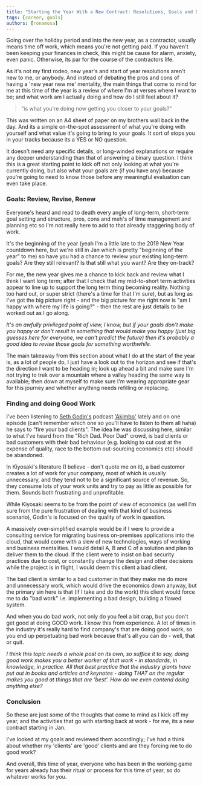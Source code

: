```yaml
---
title: "Starting the Year With a New Contract: Resolutions, Goals and Doing Good Work. "
tags: [career, goals]
authors: [ronamosa]
---
```


Going over the holiday period and into the new year, as a contractor, usually means time off work, which means you're not getting paid. If you haven't been keeping your finances in check, this might be cause for alarm, anxiety, even panic. Otherwise, its par for the course of the contractors life.

<!--truncate-->

As it's not my first rodeo, new year's and start of year resolutions aren't new to me, or anybody. And instead of debating the pros and cons of having a 'new year new me' mentality, the main things that come to mind for me at this time of the year is a review of where I'm at verses where I want to be; and what work am I actually doing and how do I still feel about it?

>"is what you're doing now getting you closer to your goals?"

This was written on an A4 sheet of paper on my brothers wall back in the day. And its a simple on-the-spot assessment of what you're doing with yourself and what value it's going to bring to your goals. It sort of stops you in your tracks because its a YES or NO question.

It doesn't need any specific details, or long-winded explanations or require any deeper understanding than that of answering a binary question. I think this is a great starting point to kick off not only looking at what you're currently doing, but also what your goals are (if you have any) because you're going to need to know those before any meaningful evaluation can even take place.

### Goals: Review, Revise, Renew

Everyone's heard and read to death every angle of long-term, short-term goal setting and structure, pros, cons and meh's of time management and planning etc so I'm not really here to add to that already staggering body of work.

It's the beginning of the year (yeah I'm a little late to the 2019 New Year countdown here, but we're still in Jan which is pretty "beginning of the year" to me) so have you had a chance to review your existing long-term goals? Are they still relevant? Is that still what you want? Are they on-track?

For me, the new year gives me a chance to kick back and review what I think I want long term; after that I check that my mid-to-short term activities appear to line up to support the long term thing becoming reality. Nothing too hard out, or super strict (there's a time for that I'm sure), but as long as I've got the big picture right - and the big picture for me right now is "am I happy with where my life is going?" - then the rest are just details to be worked out as I go along.

_It's an awfully privileged point of view, I know, but if your goals don't make you happy or don't result in something that would make you happy (just big guesses here for everyone, we can't predict the future) then it's probably a good idea to revise those goals for something worthwhile._

The main takeaway from this section about what I do at the start of the year is, as a lot of people do, I just have a look out to the horizon and see if that's the direction I want to be heading in; look up ahead a bit and make sure I'm not trying to trek over a mountain where a valley heading the same way is available; then down at myself to make sure I'm wearing appropriate gear for this journey and whether anything needs refilling or replacing.

### Finding and doing Good Work

I've been listening to [Seth Godin's](https://en.wikipedia.org/wiki/Seth_Godin) podcast ['Akimbo'](https://www.akimbo.me/) lately and on one episode (can't remember which one so you'll have to listen to them all haha) he says to "fire your bad clients". The idea he was discussing here, similar to what I've heard from the "Rich Dad. Poor Dad" crowd, is bad clients or bad customers with their bad behaviour (e.g. looking to cut cost at the expense of quality, race to the bottom out-sourcing economics etc) should be abandoned.

In Kiyosaki's literature (I believe - don't quote me on it), a bad customer creates a lot of work for your company, most of which is usually unnecessary, and they tend not to be a significant source of revenue. So, they consume lots of your work units and try to pay as little as possible for them. Sounds both frustrating and unprofitable.

While Kiyosaki seems to be from the point of view of economics (as well I'm sure from the pure frustration of dealing with that kind of business scenario), Godin's is focused on the quality of work in question.

A massively over-simplified example would be if I were to provide a consulting service for migrating business on-premises applications into the cloud, that would come with a slew of new technologies, ways of working and business mentalities. I would detail A, B and C of a solution and plan to deliver them to the cloud. If the client were to insist on bad security practices due to cost, or constantly change the design and other decisions while the project is in flight, I would deem this client a bad client.

The bad client is similar to a bad customer in that they make me do more and unnecessary work, which would drive the economics down anyway, but the primary sin here is that (if I take and do the work) this client would force me to do "bad work" i.e. implementing a bad design, building a flawed system.

And when you do bad work, not only do you feel a bit crap, but you don't get good at doing GOOD work. I know this from experience. A lot of times in the industry it's really hard to find company's that are doing good work, so you end up perpetuating bad work because that's all you can do - well, that or quit.

_I think this topic needs a whole post on its own, so suffice it to say, doing good work makes you a better worker of that work - in standards, in knowledge, in practice. All that best practice that the industry giants have put out in books and articles and keynotes - doing THAT on the regular makes you good at things that are 'best'. How do we even contend doing anything else?_

### Conclusion


So these are just some of the thoughts that come to mind as I kick off my year, and the activities that go with starting back at work - for me, its a new contract starting in Jan.

I've looked at my goals and reviewed them accordingly; I've had a think about whether my 'clients' are 'good' clients and are they forcing me to do good work?

And overall, this time of year, everyone who has been in the working game for years already has their ritual or process for this time of year, so do whatever works for you.
